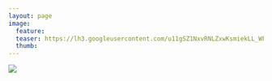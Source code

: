 ```yaml
---
layout: page
image:
  feature:
  teaser: https://lh3.googleusercontent.com/u11gSZ1NxvRNLZxwKsmiekLL_WFi_NoNbmGC9ElhyuE=w245
  thumb:
---
```


![](https://lh3.googleusercontent.com/Qvl38bo3LH-GEz18WRZySImJW37T8_n0GHsrl2dtaRA=w800)
